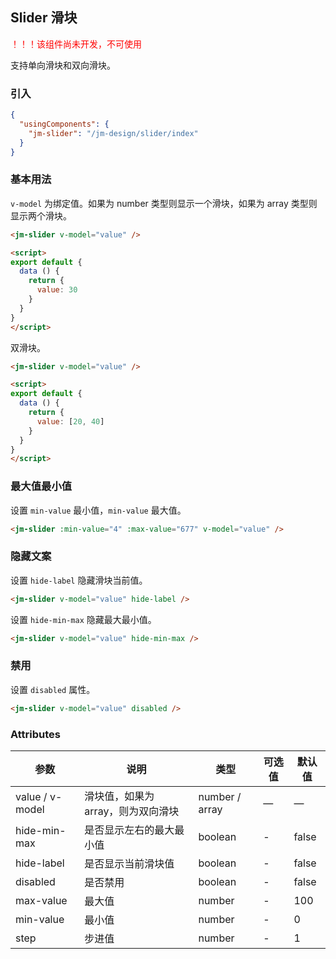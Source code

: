 ## Slider 滑块

<p style="color: #ff0000;">！！！该组件尚未开发，不可使用</p>

支持单向滑块和双向滑块。

### 引入

```json
{
  "usingComponents": {
    "jm-slider": "/jm-design/slider/index"
  }
}
```

### 基本用法

`v-model` 为绑定值。如果为 number 类型则显示一个滑块，如果为 array 类型则显示两个滑块。

```html
<jm-slider v-model="value" />

<script>
export default {
  data () {
    return {
      value: 30
    }
  }
}
</script>
```

双滑块。

```html
<jm-slider v-model="value" />

<script>
export default {
  data () {
    return {
      value: [20, 40]
    }
  }
}
</script>
```

### 最大值最小值

设置 `min-value` 最小值，`min-value` 最大值。

```html
<jm-slider :min-value="4" :max-value="677" v-model="value" />
```

### 隐藏文案

设置 `hide-label` 隐藏滑块当前值。

```html
<jm-slider v-model="value" hide-label />
```

设置 `hide-min-max` 隐藏最大最小值。

```html
<jm-slider v-model="value" hide-min-max />
```

### 禁用

设置 `disabled` 属性。

```html
<jm-slider v-model="value" disabled />
```

### Attributes
| 参数      | 说明                                 | 类型      | 可选值       | 默认值   |
|---------- |------------------------------------ |---------- |------------- |-------- |
| value / v-model      |	滑块值，如果为array，则为双向滑块                |	number / array    |	—           |	—       |
| hide-min-max	    | 是否显示左右的最大最小值                      |	boolean    |	-         |	false |
| hide-label      | 是否显示当前滑块值                  | boolean | - | false |
| disabled   | 是否禁用                  | boolean | - | false |
| max-value      | 最大值        | number | - | 100 |
| min-value       | 最小值  | number | - | 0 |
| step           | 步进值        | number | - | 1 |
